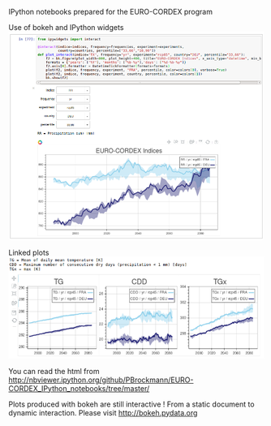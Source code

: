 
IPython notebooks prepared for the EURO-CORDEX program

Use of bokeh and IPython widgets
![ScreenShot](snapshot_01.png)

Linked plots
![ScreenShot](snapshot_02.png)

You can read the html from 
http://nbviewer.ipython.org/github/PBrockmann/EURO-CORDEX_IPython_notebooks/tree/master/

Plots produced with bokeh are still interactive !
From a static document to dynamic interaction. 
Please visit http://bokeh.pydata.org
